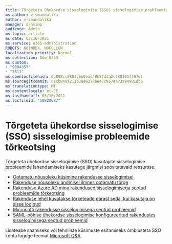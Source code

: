 ```yaml
---
title: Tõrgeteta ühekordse sisselogimise (SSO) sisselogimise probleemide tõrkeotsing
ms.author: v-smandalika
author: v-smandalika
manager: dansimp
audience: Admin
ms.topic: article
ms.date: 03/16/2021
ms.service: o365-administration
ROBOTS: NOINDEX, NOFOLLOW
localization_priority: Normal
ms.collection: Adm_O365
ms.custom:
- "9004357"
- "7811"
ms.openlocfilehash: 6b892cc9803c6b0ead40b8fdda2cf881614f976f
ms.sourcegitcommit: 0acb849a211b3ae6378ae47c9574a73994981db6
ms.translationtype: MT
ms.contentlocale: et-EE
ms.lasthandoff: 03/16/2021
ms.locfileid: "50828687"
---
```

# <a name="troubleshoot-seamless-single-sign-on-sso-user-sign-in-issues"></a>Tõrgeteta ühekordse sisselogimise (SSO) sisselogimise probleemide tõrkeotsing

Tõrgeteta ühekordse sisselogimise (SSO) kasutajate sisselogimise probleemide lahendamiseks kasutage järgmisi soovitatavaid ressursse.

- [Ootamatu nõusoleku küsimine rakendusse sisselogimisel](https://docs.microsoft.com/azure/active-directory/manage-apps/application-sign-in-unexpected-user-consent-prompt) 
- [Rakenduse nõusoleku andmisel ilmnes ootamatu tõrge](https://docs.microsoft.com/azure/active-directory/manage-apps/application-sign-in-unexpected-user-consent-error) 
- [Rakenduse Azure AD minu rakendused sisselogimisega seotud probleemide tõrkeotsing](https://docs.microsoft.com/azure/active-directory/manage-apps/application-sign-in-other-problem-access-panel) 
- [Rakenduse lehel kuvatakse tõrketeade pärast seda, kui kasutaja on sisse loginud](https://docs.microsoft.com/azure/active-directory/manage-apps/application-sign-in-problem-application-error)
- [Microsofti rakendusse sisselogimisega seotud probleemid](https://docs.microsoft.com/azure/active-directory/manage-apps/application-sign-in-problem-first-party-microsoft) 
- [SAML-põhise ühekordse sisselogimise konfigureeritud rakendustes sisselogimisega seotud probleemid](https://docs.microsoft.com/azure/active-directory/manage-apps/application-sign-in-problem-federated-sso-gallery)

Lisateabe saamiseks või tehniliste küsimuste esitamiseks õmblusteta SSO kohta lugege teemat [Microsoft Q&A](https://docs.microsoft.com/answers/topics/azure-ad-single-sign-on.html).

